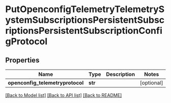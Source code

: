 # PutOpenconfigTelemetryTelemetrySystemSubscriptionsPersistentSubscriptionsPersistentSubscriptionConfigProtocol

## Properties
Name | Type | Description | Notes
------------ | ------------- | ------------- | -------------
**openconfig_telemetryprotocol** | **str** |  | [optional] 

[[Back to Model list]](../README.md#documentation-for-models) [[Back to API list]](../README.md#documentation-for-api-endpoints) [[Back to README]](../README.md)


